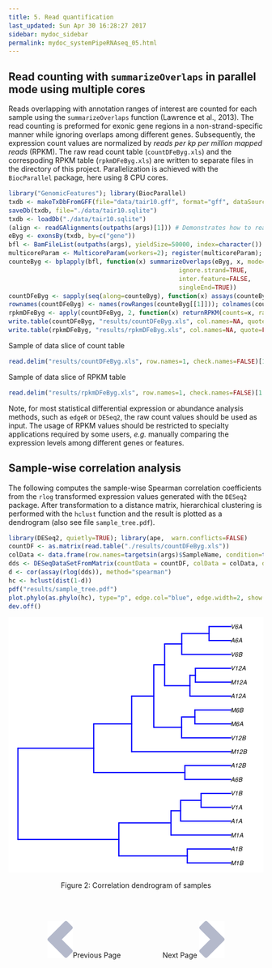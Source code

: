 ```yaml
---
title: 5. Read quantification
last_updated: Sun Apr 30 16:28:27 2017
sidebar: mydoc_sidebar
permalink: mydoc_systemPipeRNAseq_05.html
---
```


## Read counting with `summarizeOverlaps` in parallel mode using multiple cores

Reads overlapping with annotation ranges of interest are counted for
each sample using the `summarizeOverlaps` function (Lawrence et al., 2013). The read counting is
preformed for exonic gene regions in a non-strand-specific manner while
ignoring overlaps among different genes. Subsequently, the expression
count values are normalized by *reads per kp per million mapped reads*
(RPKM). The raw read count table (`countDFeByg.xls`) and the correspoding 
RPKM table (`rpkmDFeByg.xls`) are written
to separate files in the directory of this project. Parallelization is
achieved with the `BiocParallel` package, here using 8 CPU cores.


```r
library("GenomicFeatures"); library(BiocParallel)
txdb <- makeTxDbFromGFF(file="data/tair10.gff", format="gff", dataSource="TAIR", organism="Arabidopsis thaliana")
saveDb(txdb, file="./data/tair10.sqlite")
txdb <- loadDb("./data/tair10.sqlite")
(align <- readGAlignments(outpaths(args)[1])) # Demonstrates how to read bam file into R
eByg <- exonsBy(txdb, by=c("gene"))
bfl <- BamFileList(outpaths(args), yieldSize=50000, index=character())
multicoreParam <- MulticoreParam(workers=2); register(multicoreParam); registered()
counteByg <- bplapply(bfl, function(x) summarizeOverlaps(eByg, x, mode="Union", 
                                               ignore.strand=TRUE, 
                                               inter.feature=FALSE, 
                                               singleEnd=TRUE)) 
countDFeByg <- sapply(seq(along=counteByg), function(x) assays(counteByg[[x]])$counts)
rownames(countDFeByg) <- names(rowRanges(counteByg[[1]])); colnames(countDFeByg) <- names(bfl)
rpkmDFeByg <- apply(countDFeByg, 2, function(x) returnRPKM(counts=x, ranges=eByg))
write.table(countDFeByg, "results/countDFeByg.xls", col.names=NA, quote=FALSE, sep="\t")
write.table(rpkmDFeByg, "results/rpkmDFeByg.xls", col.names=NA, quote=FALSE, sep="\t")
```

Sample of data slice of count table

```r
read.delim("results/countDFeByg.xls", row.names=1, check.names=FALSE)[1:4,1:5]
```

Sample of data slice of RPKM table


```r
read.delim("results/rpkmDFeByg.xls", row.names=1, check.names=FALSE)[1:4,1:4]
```

Note, for most statistical differential expression or abundance analysis
methods, such as `edgeR` or `DESeq2`, the raw count values should be used as input. The
usage of RPKM values should be restricted to specialty applications
required by some users, *e.g.* manually comparing the expression levels
among different genes or features.

## Sample-wise correlation analysis

The following computes the sample-wise Spearman correlation coefficients from
the `rlog` transformed expression values generated with the `DESeq2` package. After
transformation to a distance matrix, hierarchical clustering is performed with
the `hclust` function and the result is plotted as a dendrogram
(also see file `sample_tree.pdf`).


```r
library(DESeq2, quietly=TRUE); library(ape,  warn.conflicts=FALSE)
countDF <- as.matrix(read.table("./results/countDFeByg.xls"))
colData <- data.frame(row.names=targetsin(args)$SampleName, condition=targetsin(args)$Factor)
dds <- DESeqDataSetFromMatrix(countData = countDF, colData = colData, design = ~ condition)
d <- cor(assay(rlog(dds)), method="spearman")
hc <- hclust(dist(1-d))
pdf("results/sample_tree.pdf")
plot.phylo(as.phylo(hc), type="p", edge.col="blue", edge.width=2, show.node.label=TRUE, no.margin=TRUE)
dev.off()
```

![](./pages/mydoc/systemPipeRNAseq_files/sample_tree.png)
<div align="center">Figure 2: Correlation dendrogram of samples</div>

<br><br><center><a href="mydoc_systemPipeRNAseq_04.html"><img src="images/left_arrow.png" alt="Previous page."></a>Previous Page &nbsp; &nbsp; &nbsp; &nbsp; &nbsp; &nbsp; &nbsp; &nbsp; &nbsp; &nbsp; Next Page
<a href="mydoc_systemPipeRNAseq_06.html"><img src="images/right_arrow.png" alt="Next page."></a></center>
